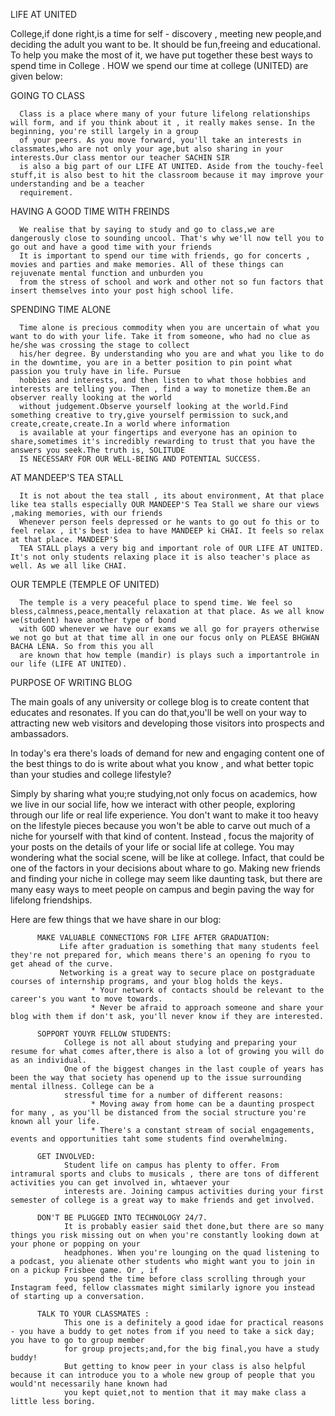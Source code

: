 LIFE AT UNITED

College,if done right,is a time for self - discovery , meeting new people,and deciding the adult you want to be. It should be fun,freeing and educational. To help you make the
most of it, we have put together these best ways to spend time in College . HOW we spend our time at college (UNITED) are given below:

   GOING TO CLASS
      
	  Class is a place where many of your future lifelong relationships will form, and if you think about it , it really makes sense. In the beginning, you're still largely in a group
      of your peers. As you move forward, you'll take an interests in classmates,who are not only your age,but also sharing in your interests.Our class mentor our teacher SACHIN SIR
      is also a big part of our LIFE AT UNITED. Aside from the touchy-feel stuff,it is also best to hit the classroom because it may improve your understanding and be a teacher
      requirement.

    
   HAVING A GOOD TIME WITH FREINDS

      We realise that by saying to study and go to class,we are dangerously close to sounding uncool. That's why we'll now tell you to go out and have a good time with your friends
      It is important to spend our time with friends, go for concerts , movies and parties and make memories. All of these things can rejuvenate mental function and unburden you 
      from the stress of school and work and other not so fun factors that insert themselves into your post high school life.
	  
	  
   SPENDING TIME ALONE 
    
	  Time alone is precious commodity when you are uncertain of what you want to do with your life. Take it from someone, who had no clue as he/she was crossing the stage to collect
 	  his/her degree. By understanding who you are and what you like to do in the downtime, you are in a better position to pin point what passion you truly have in life. Pursue
	  hobbies and interests, and then listen to what those hobbies and interests are telling you. Then , find a way to monetize them.Be an observer really looking at the world
	  without judgement.Observe yourself looking at the world.Find something creative to try,give yourself permission to suck,and create,create,create.In a world where information
	  is available at your fingertips and everyone has an opinion to share,sometimes it's incredibly rewarding to trust that you have the answers you seek.The truth is, SOLITUDE
	  IS NECESSARY FOR OUR WELL-BEING AND POTENTIAL SUCCESS.
	  
	  
   AT MANDEEP'S TEA STALL

      It is not about the tea stall , its about environment, At that place like tea stalls especially OUR MANDEEP'S Tea Stall we share our views ,making memories, with our friends
      Whenever person feels depressed or he wants to go out fo this or to feel relax , it's best idea to have MANDEEP ki CHAI. It feels so relax at that place. MANDEEP'S
      TEA STALL plays a very big and important role of OUR LIFE AT UNITED. It's not only students relaxing place it is also teacher's place as well. As we all like CHAI. 
	  

   OUR TEMPLE (TEMPLE OF UNITED)

      The temple is a very peaceful place to spend time. We feel so bless,calmness,peace,mentally relaxation at that place. As we all know we(student) have another type of bond
      with GOD whenever we have our exams we all go for prayers otherwise we not go but at that time all in one our focus only on PLEASE BHGWAN BACHA LENA. So from this you all
      are known that how temple (mandir) is plays such a importantrole in our life (LIFE AT UNITED).	  

PURPOSE OF WRITING BLOG

The main goals of any university or college blog is to create content that educates and resonates. If you can do that,you'll be well on your way to attracting new web visitors and 
developing those visitors into prospects and ambassadors.

In today's era there's loads of demand for new and engaging content one of the best things to do is write about what you know , and what better topic than your studies and college
lifestyle?

Simply by sharing what you;re studying,not only focus on academics, how we live in our social life, how we interact with other people, exploring through our life or real life experience.
You don't want to make it too heavy on the lifestyle pieces because you won't be able to carve out much of a niche for yourself with that kind of content. Instead , focus the majority
of your posts on the details of your life or social life at college.
You may wondering what the social scene, will be like at college. Infact, that could be one of the factors in your decisions about whare to go. Making new friends and finding
your niche in college may seem like daunting task, but there are many easy ways to meet people on campus and begin paving the way for lifelong friendships.

Here are few things that we have share in our blog:

          MAKE VALUABLE CONNECTIONS FOR LIFE AFTER GRADUATION:
		       Life after graduation is something that many students feel they're not prepared for, which means there's an opening fo ryou to get ahead of the curve.
			   Networking is a great way to secure place on postgraduate courses of internship programs, and your blog holds the keys.
			          * Your network of contacts should be relevant to the career's you want to move towards.
					  * Never be afraid to approach someone and share your blog with them if don't ask, you'll never know if they are interested.
					  
		  SOPPORT YOUYR FELLOW STUDENTS:
                College is not all about studying and preparing your resume for what comes after,there is also a lot of growing you will do as an individual.
                One of the biggest changes in the last couple of years has been the way that society has openend up to the issue surrounding mental illness. College can be a
                stressful time for a number of different reasons:
                      * Moving away from home can be a daunting prospect for many , as you'll be distanced from the social structure you're known all your life.
                      * There's a constant stream of social engagements, events and opportunities taht some students find overwhelming.
					  
		  GET INVOLVED:
                Student life on campus has plenty to offer. From intramural sports and clubs to musicals , there are tons of different activities you can get involved in, whtaever your
                interests are. Joining campus activities during your first semester of college is a great way to make friends and get involved.

          DON'T BE PLUGGED INTO TECHNOLOGY 24/7.
                It is probably easier said thet done,but there are so many things you risk missing out on when you're constantly looking down at your phone or popping on your
                headphones. When you're lounging on the quad listening to a podcast, you alienate other students who might want you to join in on a pickup Frisbee game. Or , if
                you spend the time before class scrolling through your Instagram feed, fellow classmates might similarly ignore you instead of starting up a conversation.

          TALK TO YOUR CLASSMATES :
                This one is a definitely a good idae for practical reasons - you have a buddy to get notes from if you need to take a sick day; you have to go to group member
                for group projects;and,for the big final,you have a study buddy!
                But getting to know peer in your class is also helpful because it can introduce you to a whole new group of people that you would'nt necessarily hane known had
                you kept quiet,not to mention that it may make class a little less boring.				
           					  

           

